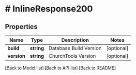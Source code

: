 # # InlineResponse200

## Properties

Name | Type | Description | Notes
------------ | ------------- | ------------- | -------------
**build** | **string** | Database Build Version | [optional]
**version** | **string** | ChurchTools Version | [optional]

[[Back to Model list]](../../README.md#models) [[Back to API list]](../../README.md#endpoints) [[Back to README]](../../README.md)

